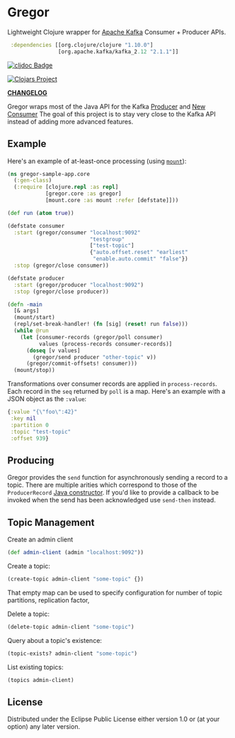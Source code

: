 # Gregor

Lightweight Clojure wrapper for [Apache Kafka](http://kafka.apache.org/) Consumer + Producer APIs.

```clojure
 :dependencies [[org.clojure/clojure "1.10.0"]
                [org.apache.kafka/kafka_2.12 "2.1.1"]]

```
[![cljdoc Badge](https://cljdoc.org/badge/luhhujbb/gregor)](https://cljdoc.org/d/luhhujbb/gregor/CURRENT)

[![Clojars Project](https://clojars.org/io.weft/luhhujbb/latest-version.svg)](https://clojars.org/luhhujbb/gregor)

[**CHANGELOG**](https://github.com/luhhujbb/gregor/blob/master/CHANGELOG.md)

Gregor wraps most of the Java API for the Kafka [Producer](http://kafka.apache.org/0100/javadoc/index.html?org/apache/kafka/clients/producer/KafkaProducer.html) and [New Consumer](http://kafka.apache.org/0100/javadoc/index.html?org/apache/kafka/clients/consumer/KafkaConsumer.html) The goal of this project is to stay very close to the Kafka API instead of adding more advanced features.

## Example

Here's an example of at-least-once processing (using [`mount`](https://github.com/tolitius/mount)):

```clojure
(ns gregor-sample-app.core
  (:gen-class)
  (:require [clojure.repl :as repl]
            [gregor.core :as gregor]
            [mount.core :as mount :refer [defstate]]))

(def run (atom true))

(defstate consumer
  :start (gregor/consumer "localhost:9092"
                          "testgroup"
                          ["test-topic"]
                          {"auto.offset.reset" "earliest"
                           "enable.auto.commit" "false"})
  :stop (gregor/close consumer))

(defstate producer
  :start (gregor/producer "localhost:9092")
  :stop (gregor/close producer))

(defn -main
  [& args]
  (mount/start)
  (repl/set-break-handler! (fn [sig] (reset! run false)))
  (while @run
    (let [consumer-records (gregor/poll consumer)
          values (process-records consumer-records)]
      (doseq [v values]
        (gregor/send producer "other-topic" v))
      (gregor/commit-offsets! consumer)))
  (mount/stop))
```

Transformations over consumer records are applied in `process-records`. Each record in
the `seq` returned by `poll` is a map. Here's an example with a JSON object as the
`:value`:

```clojure
{:value "{\"foo\":42}"
 :key nil
 :partition 0
 :topic "test-topic"
 :offset 939}
```

## Producing

Gregor provides the `send` function for asynchronously sending a record to a topic. There
are multiple arities which correspond to those of the `ProducerRecord`
[Java constructor](https://kafka.apache.org/0100/javadoc/org/apache/kafka/clients/producer/ProducerRecord.html). If
you'd like to provide a callback to be invoked when the send has been acknowledged use
`send-then` instead.

## Topic Management

Create an admin client

```clojure
(def admin-client (admin "localhost:9092"))
```

Create a topic:

```clojure
(create-topic admin-client "some-topic" {})
```
That empty map can be used to specify configuration for number of topic partitions, replication factor,

Delete a topic:

``` clojure
(delete-topic admin-client "some-topic")
```

Query about a topic's existence:

``` clojure
(topic-exists? admin-client "some-topic")
```

List existing topics:

``` clojure
(topics admin-client)
```

## License

Distributed under the Eclipse Public License either version 1.0 or (at your option) any
later version.
